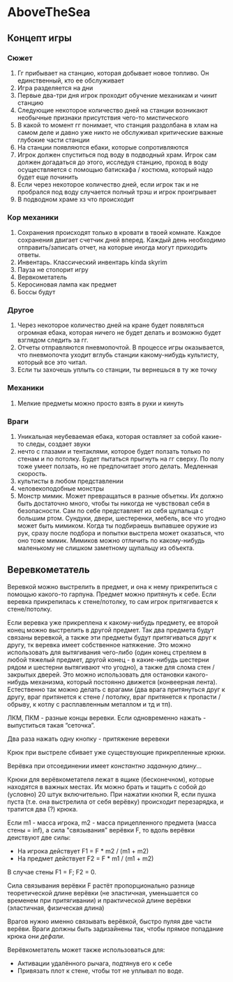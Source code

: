 # AboveTheSea
## Концепт игры
### Сюжет
  1. Гг прибывает на станцию, которая добывает новое топливо. Он единственный, кто ее обслуживает
  2. Игра разделяется на дни
  3. Первые два-три дня игрок проходит обучение механикам и чинит станцию
  4. Следующие некоторое количество дней на станции возникают необычные признаки присутствия чего-то мистического
  5. В какой то момент гг понимает, что станция раздолбана в хлам на самом деле и давно уже никто не обслуживал критические важные глубокие части станции
  6. На станции появляются ебаки, которые сопротивляются
  7.  Игрок должен спуститься под воду в подводный храм. Игрок сам должен догадаться до этого, исследуя станцию, проход в воду осуществляется с помощью батискафа / костюма, который надо будет еще починить
  8. Если через некоторое количество дней, если игрок так и не пробрался под воду случается полный трэш и игрок проигрывает
  9. В подводном храме хз что происходит
### Кор механики
  1. Сохранения происходят только в кровати в твоей комнате. Каждое сохранения двигает счетчик дней вперед. Каждый день необходимо отправить/записать отчет, на которые иногда могут приходить ответы. 
  2. Инвентарь. Классический инвентарь kinda skyrim
  3. Пауза не стопорит игру
  4. Вервкометатель
  5. Керосиновая лампа как предмет
  6. Боссы будут
### Другое
  1. Через некоторое количество дней на кране будет появляться огромная ебака, которая ничего не будет делать и возможно будет взглядом следить за гг.
  2. Отчеты отправляются пневмопочтой. В процессе игры оказывается, что пневмопочта уходит вглубь станции какому-нибудь культисту, который все это читал.
  3. Если ты захочешь уплыть со станции, ты вернешься в ту же точку
### Механики
  1. Мелкие предметы можно просто взять в руки и кинуть
### Враги
  1. Уникальная неубеваемая ебака, которая оставляет за собой какие-то следы, создает звуки 
  2. нечто с глазами и тентаклями, которое будет ползать только по стенам и по потолку. Будет пытаться прыгнуть на гг сверху. По полу тоже умеет ползать, но не предпочитает этого делать. Медленная скорость.
  3. культисты в любом представлении
  4. человекоподобные монстры
  5. Монстр мимик. Может превращаться в разные объеткы. Их должно быть достаточно много, чтобы ты никогда не чувствовал себя в безопасности. Сам по себе представляет из себя щупальца с большим ртом. Сундуки, двери, шестеренки, мебель, все что угодно может быть мимиком. Когда ты подбираешь выпавшее оружие из рук, сразу после подбора и попытки выстрела может оказаться, что оно тоже мимик. Мимиков можно отличить по какому-нибудь маленькому не слишком заметному щупальцу из объекта.
## Веревкометатель
  Веревкой можно выстрелить в предмет, и она к нему прикрепиться с помощью какого-то гарпуна.  Предмет можно притянуть к себе. Если веревка прикрепилась к стене/потолку, то сам игрок притягивается к стене/потолку.

Если веревка уже прикреплена к какому-нибудь предмету, ее второй конец можно выстрелить в другой предмет. Так два предмета будут связаны веревкой, а также эти предметы будут притягиваться друг к другу, тк веревка имеет собственное натяжение. Это можно использовать для вытягивания чего-либо (один конец стреляем в любой тяжелый предмет, другой конец - в какие-нибудь шестерни рядом и шестерни вытягивают что угодно), а также для слома стен / закрытых дверей. Это можно использовать для остановки какого-нибудь механизма, который постоянно движется (конвеерная лента). Естественно так можно делать с врагами (два врага притянуться друг к другу, враг притянется к стене / потолку, враг притянется к пропасти / обрыву, к котлу с расплавленным металлом и тд и тп).

ЛКМ, ПКМ - разные концы веревки. Если одновременно нажать - выпуститься такая “сеточка”.

Два раза нажать одну кнопку - притяжение веревеки

Крюк при выстреле сбивает уже существующие прикрепленные крюки.

Верёвка при отсоединении имеет *константно заданную длину*...

Крюки для верёвкометателя лежат в ящике (бесконечном), которые находятся в важных местах. Их можно брать и тащить с собой до (условно) 20 штук включительно. При нажатии кнопки R, если пушка пуста (т.е. она выстрелила от себя верёвку) происходит перезарядка, и тратится два (?) крюка.

Если m1 - масса игрока, m2 - масса прицепленного предмета (масса стены = inf), а сила "связывания" верёвки F, то вдоль верёвки деиствуют две силы:
- На игрока действует F1 = F * m2 / (m1 + m2)
- На предмет действует F2 = F * m1 / (m1 + m2)

В случае стены F1 = F; F2 = 0.

Сила связывания верёвки F растёт пропорционально разнице теоретической длине верёвки (не эластичная, уменьшается со временем при притягивании) и практической длине верёвки (эластичная, физическая длина)

Врагов нужно именно связывать верёвкой, быстро пуляя две части верёви. Враги должны быть задизайнены так, чтобы прямое попадание крюка они *дефали*. 

Верёвкометатель может также использоваться для:
- Активации удалённого рычага, подтянув его к себе
- Привязать плот к стене, чтобы тот не уплывал по воде.
